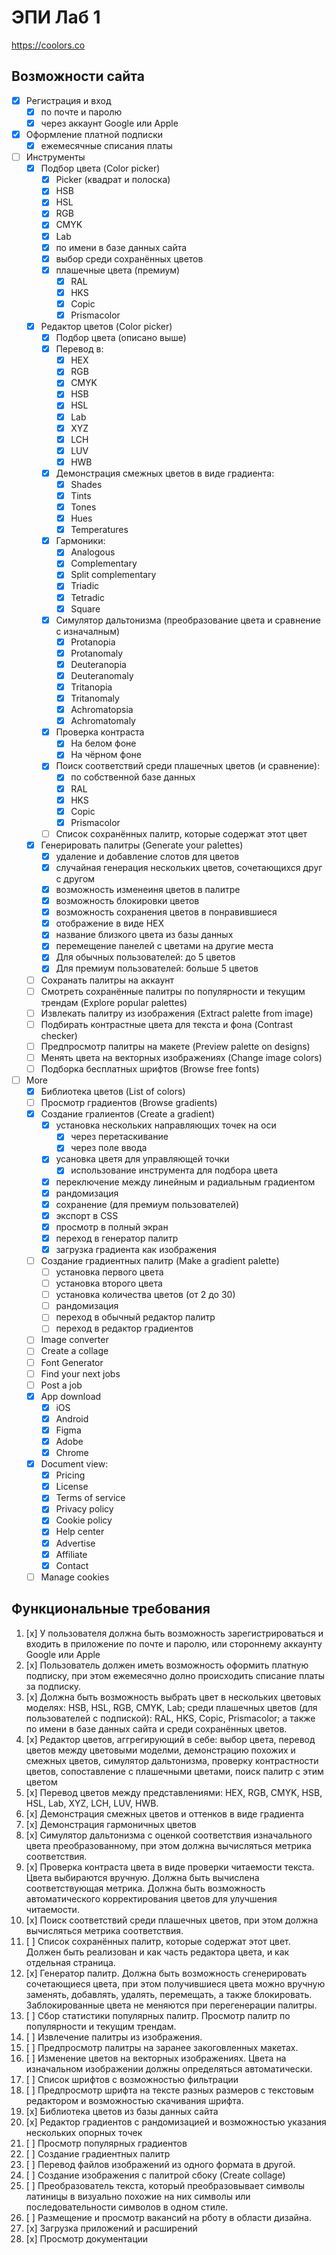 # ЭПИ Лаб 1

https://coolors.co

## Возможности сайта

- [x] Регистрация и вход
  - [x] по почте и паролю
  - [x] через аккаунт Google или Apple
- [x] Оформление платной подписки
  - [x] ежемесячные списания платы
- [ ] Инструменты
  - [x] Подбор цвета (Color picker)
    - [x] Picker (квадрат и полоска)
    - [x] HSB
    - [x] HSL
    - [x] RGB
    - [x] CMYK
    - [x] Lab
    - [x] по имени в базе данных сайта
    - [x] выбор среди сохранённых цветов
    - [x] плашечные цвета (премиум)
      - [x] RAL
      - [x] HKS
      - [x] Copic
      - [x] Prismacolor
  - [x] Редактор цветов (Color picker)
    - [x] Подбор цвета (описано выше)
    - [x] Перевод в:
      - [x] HEX
      - [x] RGB
      - [x] CMYK
      - [x] HSB
      - [x] HSL
      - [x] Lab
      - [x] XYZ
      - [x] LCH
      - [x] LUV
      - [x] HWB
    - [x] Демонстрация смежных цветов в виде градиента:
      - [x] Shades
      - [x] Tints
      - [x] Tones
      - [x] Hues
      - [x] Temperatures
    - [x] Гармоники:
      - [x] Analogous
      - [x] Complementary
      - [x] Split complementary
      - [x] Triadic
      - [x] Tetradic
      - [x] Square
    - [x] Симулятор дальтонизма (преобразование цвета и сравнение с изначалным)
      - [x] Protanopia
      - [x] Protanomaly
      - [x] Deuteranopia
      - [x] Deuteranomaly
      - [x] Tritanopia
      - [x] Tritanomaly
      - [x] Achromatopsia
      - [x] Achromatomaly
    - [x] Проверка контраста
      - [x] На белом фоне
      - [x] На чёрном фоне
    - [x] Поиск соответствий среди плашечных цветов (и сравнение):
      - [x] по собственной базе данных
      - [x] RAL
      - [x] HKS
      - [x] Copic
      - [x] Prismacolor
    - [ ] Список сохранённых палитр, которые содержат этот цвет
  - [x] Генерировать палитры (Generate your palettes)
    - [x] удаление и добавление слотов для цветов
    - [x] случайная генерация нескольких цветов, сочетающихся друг с другом
    - [x] возможность изменеиня цветов в палитре
    - [x] возможность блокировки цветов
    - [x] возможность сохранения цветов в понравившиеся
    - [x] отображение в виде HEX
    - [x] название близкого цвета из базы данных
    - [x] перемещение панелей с цветами на другие места
    - [x] Для обычных пользователей: до 5 цветов
    - [x] Для премиум пользователей: больше 5 цветов
  - [ ] Сохранать палитры на аккаунт
  - [ ] Смотреть сохранённые палитры по популярности и текущим трендам (Explore popular palettes)
  - [ ] Извлекать палитру из изображения (Extract palette from image)
  - [ ] Подбирать контрастные цвета для текста и фона (Contrast checker)
  - [ ] Предпросмотр палитры на макете (Preview palette on designs)
  - [ ] Менять цвета на векторных изображениях (Change image colors)
  - [ ] Подборка бесплатных шрифтов (Browse free fonts)
- [ ] More
  - [x] Библиотека цветов (List of colors)
  - [ ] Просмотр градиентов (Browse gradients)
  - [x] Создание гралиентов (Create a gradient)
    - [x] установка нескольких направляющих точек на оси
      - [x] через перетаскивание
      - [x] через поле ввода
    - [x] усановка цветя для управляющей точки
      - [x] использование инструмента для подбора цвета
    - [x] переключение между линейным и радиальным градиентом
    - [x] рандомизация
    - [x] сохранение (для премиум пользователей)
    - [x] экспорт в CSS
    - [x] просмотр в полный экран
    - [x] переход в генератор палитр
    - [x] загрузка градиента как изображения
  - [ ] Создание градиентных палитр (Make a gradient palette)
    - [ ] установка первого цвета
    - [ ] установка второго цвета
    - [ ] установка количества цветов (от 2 до 30)
    - [ ] рандомизация
    - [ ] переход в обычный редактор палитр
    - [ ] переход в редактор градиентов
  - [ ] Image converter
  - [ ] Create a collage
  - [ ] Font Generator
  - [ ] Find your next jobs
  - [ ] Post a job
  - [x] App download
    - [x] iOS
    - [x] Android
    - [x] Figma
    - [x] Adobe
    - [x] Chrome
  - [x] Document view:
    - [x] Pricing
    - [x] License
    - [x] Terms of service
    - [x] Privacy policy
    - [x] Cookie policy
    - [x] Help center
    - [x] Advertise
    - [x] Affiliate
    - [x] Contact
  - [ ] Manage cookies

## Функциональные требования

1. [x] У пользователя должна быть возможность зарегистрироваться и входить в приложение
   по почте и паролю, или стороннему аккаунту Google или Apple
1. [x] Пользователь должен иметь возможность оформить платную подписку,
   при этом ежемесячно долно происходить списание платы за подписку.
1. [x] Должна быть возможность выбрать цвет в нескольких цветовых моделях:
   HSB, HSL, RGB, CMYK, Lab;
   среди плашечных цветов (для пользователей с подпиской):
   RAL, HKS, Copic, Prismacolor;
   а также по имени в базе данных сайта и среди сохранённых цветов.
1. [x] Редактор цветов, аггрегирующий в себе:
   выбор цвета, перевод цветов между цветовыми моделми,
   демонстрацию похожих и смежных цветов,
   симулятор дальтонизма,
   проверку контрастности цветов,
   сопоставление с плашечными цветами,
   поиск палитр с этим цветом
1. [x] Перевод цветов между представлениями:
   HEX, RGB, CMYK, HSB, HSL, Lab, XYZ, LCH, LUV, HWB.
1. [x] Демонстрация смежных цветов и оттенков в виде градиента
1. [x] Демонстрация гармоничных цветов
1. [x] Симулятор дальтонизма с оценкой соответствия изначального цвета
   преобразованному, при этом должна
   вычисляться метрика соответствия.
1. [x] Проверка контраста цвета в виде проверки читаемости текста.
   Цвета выбираются вручную.
   Должна быть вычислена соответствующая метрика.
   Должна быть возможность автоматического
   корректирования цветов для улучшения читаемости.
1. [x] Поиск соответствий среди плашечных цветов, при этом должна
   вычисляться метрика соответствия.
1. [ ] Список сохранённых палитр, которые содержат этот цвет.
   Должен быть реализован и как часть редактора цвета,
   и как отдельная страница.
1. [x] Генератор палитр. Должна быть возможность сгенерировать сочетающиеся цвета,
   при этом получившиеся цвета можно вручную заменять, добавлять, удалять, перемещать, а также
   блокировать. Заблокированные цвета не меняются при перегенерации палитры.
1. [ ] Сбор статистики популярных палитр.
   Просмотр палитр по популярности и текущим трендам.
1. [ ] Извлечение палитры из изображения.
1. [ ] Предпросмотр палитры на заранее закоговленных макетах.
1. [ ] Изменение цветов на векторных изображениях.
   Цвета на изначальном изображении должны определяться автоматически.
1. [ ] Список шрифтов с возможностью фильтрации
1. [ ] Предпросмотр шрифта на тексте разных размеров с текстовым редактором
   и возможностью скачивания шрифта.
1. [x] Библиотека цветов из базы данных сайта
1. [x] Редактор градиентов с рандомизацией и
   возможностью указания нескольких опорных точек
1. [ ] Просмотр популярных градиентов
1. [ ] Создание градиентных палитр
1. [ ] Перевод файлов изображений из одного формата в другой.
1. [ ] Создание изображения с палитрой сбоку (Create collage)
1. [ ] Преобразователь текста, который преобразовывает символы латиницы
   в визуально похожие на них символы или последовательности символов
   в одном стиле.
1. [ ] Размещение и просмотр вакансий на рботу в области дизайна.
1. [x] Загрузка приложений и расширений
1. [x] Просмотр документации

